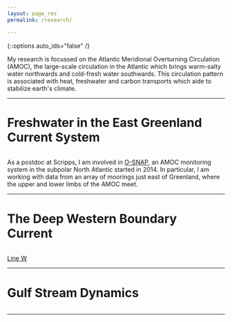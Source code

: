 ```yaml
---
layout: page_res
permalink: /research/

---
```

{::options auto_ids="false" /}

My research is focussed on the Atlantic Meridional Overturning Circulation (AMOC), the large-scale circulation in the Atlantic which brings warm-salty water northwards and cold-fresh water southwards. This circulation pattern is associated with heat, freshwater and carbon transports which aide to stabilize earth's climate.

---

# Freshwater in the East Greenland Current System

<img src="{{ site.url }}{{ site.baseurl }}/images/osnapschem.png" alt="">

As a postdoc at Scripps, I am involved in [O-SNAP](http://www.o-snap.org/), an AMOC monitoring system in the subpolar North Atlantic started in 2014. In particular, I am working with data from an array of moorings just east of Greenland, where the upper and lower limbs of the AMOC meet.

---

# The Deep Western Boundary Current


[<img src="{{ site.url }}{{ site.baseurl }}/images/LWmovsnap.png" alt="">](https://youtu.be/IJ0seo86qbs)

[Line W](http://www.whoi.edu/science/PO/linew/)


---

# Gulf Stream Dynamics

<img src="{{ site.url }}{{ site.baseurl }}/images/modschem.png" alt="">


---